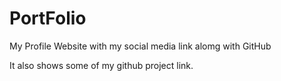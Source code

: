 # PortFolio

My Profile Website with my social media link alomg with GitHub

It also shows some of my github project link.
